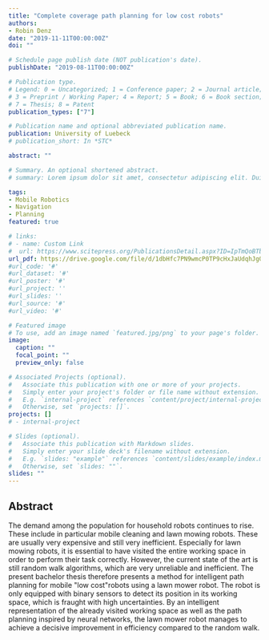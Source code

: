 ```yaml
---
title: "Complete coverage path planning for low cost robots"
authors:
- Robin Denz
date: "2019-11-11T00:00:00Z"
doi: ""

# Schedule page publish date (NOT publication's date).
publishDate: "2019-08-11T00:00:00Z"

# Publication type.
# Legend: 0 = Uncategorized; 1 = Conference paper; 2 = Journal article;
# 3 = Preprint / Working Paper; 4 = Report; 5 = Book; 6 = Book section;
# 7 = Thesis; 8 = Patent
publication_types: ["7"]

# Publication name and optional abbreviated publication name.
publication: University of Luebeck
# publication_short: In *STC*

abstract: ""

# Summary. An optional shortened abstract.
# summary: Lorem ipsum dolor sit amet, consectetur adipiscing elit. Duis posuere tellus ac convallis placerat. Proin tincidunt magna sed ex sollicitudin condimentum.

tags:
- Mobile Robotics
- Navigation
- Planning
featured: true

# links:
# - name: Custom Link
#  url: https://www.scitepress.org/PublicationsDetail.aspx?ID=IpTmQoBTbwc%3d&t=1
url_pdf: https://drive.google.com/file/d/1dbHfc7PN9wmcP0TP9cHxJaUdqhJgQvFS/view?usp=sharing
#url_code: '#'
#url_dataset: '#'
#url_poster: '#'
#url_project: ''
#url_slides: ''
#url_source: '#'
#url_video: '#'

# Featured image
# To use, add an image named `featured.jpg/png` to your page's folder.
image:
  caption: ""
  focal_point: ""
  preview_only: false

# Associated Projects (optional).
#   Associate this publication with one or more of your projects.
#   Simply enter your project's folder or file name without extension.
#   E.g. `internal-project` references `content/project/internal-project/index.md`.
#   Otherwise, set `projects: []`.
projects: []
# - internal-project

# Slides (optional).
#   Associate this publication with Markdown slides.
#   Simply enter your slide deck's filename without extension.
#   E.g. `slides: "example"` references `content/slides/example/index.md`.
#   Otherwise, set `slides: ""`.
slides: ""
---
```

## Abstract
The demand among the population for household robots continues to rise.
These include in particular mobile cleaning and lawn mowing robots. These
are usually very expensive and still very inefficient. Especially for lawn mowing robots, it is essential to have visited the entire working space in order to
perform their task correctly. However, the current state of the art is still random walk algorithms, which are very unreliable and inefficient. The present
bachelor thesis therefore presents a method for intelligent path planning for
mobile "low cost"robots using a lawn mower robot. The robot is only equipped
with binary sensors to detect its position in its working space, which is fraught
with high uncertainties. By an intelligent representation of the already visited
working space as well as the path planning inspired by neural networks, the
lawn mower robot manages to achieve a decisive improvement in efficiency
compared to the random walk.
